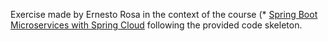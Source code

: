 
Exercise made by Ernesto Rosa in the context of the course (* [Spring Boot Microservices with Spring Cloud](https://www.udemy.com/spring-boot-microservices-with-spring-cloud-beginner-to-guru/?couponCode=GIT_HUB2) following the provided code skeleton.

